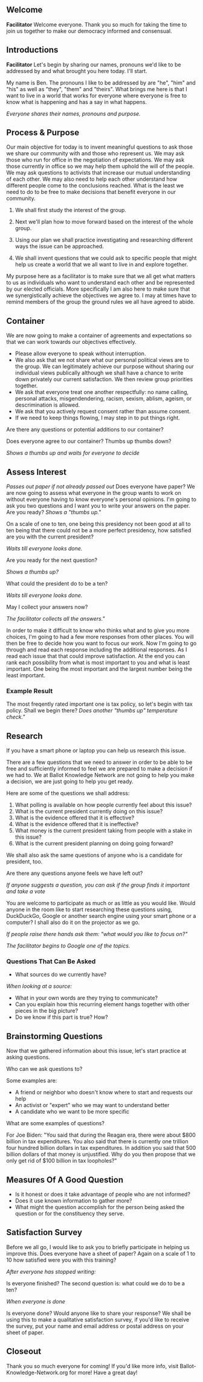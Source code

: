 ## Welcome

**Facilitator**
Welcome everyone. Thank you so much for taking the time to join us together to make our democracy informed and consensual.

## Introductions

**Facilitator**
Let's begin by sharing our names, pronouns we'd like to be addressed by and what brought you here today. I'll start.

My name is Ben. The pronouns I like to be addressed by are "he", "him" and "his" as well as "they", "them" and "theirs". What brings me here is that I want to live in a world that works for everyone where everyone is free to know what is happening and has a say in what happens.

*Everyone shares their names, pronouns and purpose.*

## Process & Purpose

Our main objective for today is to invent meaningful questions to ask those we share our community with and those who represent us. We may ask those who run for office in the negotiation of expectations. We may ask those currently in office so we may help them uphold the will of the people. We may ask questions to activists that increase our mutual understanding of each other. We may also need to help each other understand how different people come to the conclusions reached. What is the least we need to do to be free to make decisions that benefit everyone in our community.

1. We shall first study the interest of the group.

2. Next we'll plan how to move forward based on the interest of the whole group.

3. Using our plan we shall practice investigating and researching different ways the issue can be approached.

4. We shall invent questions that we could ask to specific people that might help us create a world that we all want to live in and explore together.

My purpose here as a facilitator is to make sure that we all get what matters to us as individuals who want to understand each other and be represented by our elected officials. More specifically I am also here to make sure that we synergistically achieve the objectives we agree to. I may at times have to remind members of the group the ground rules we all have agreed to abide.

## Container

We are now going to make a container of agreements and expectations so that we can work towards our objectives effectively.

* Please allow everyone to speak without interruption.
* We also ask that we not share what our personal political views are to the group. We can legitimately achieve our purpose without sharing our individual views publically although we shall have a chance to write down privately our current satisfaction. We then review group priorities together.
* We ask that everyone treat one another respectfully: no name calling, personal attacks, misgendendering, racism, sexism, ablism, ageism, or descrimination is allowed.
* We ask that you actively request consent rather than assume consent.
* If we need to keep things flowing, I may step in to put things right.

Are there any questions or potential additions to our container?

Does everyone agree to our container? Thumbs up thumbs down?

*Shows a thumbs up and waits for everyone to decide*

## Assess Interest

*Passes out paper if not already passed out*
Does everyone have paper? We are now going to assess what everyone in the group wants to work on without everyone having to know everyone's personal opinions. I'm going to ask you two questions and I want you to write your answers on the paper. Are you ready?
*Shows a "thumbs up."*

On a scale of one to ten, one being this presidency not been good at all to ten being that there could not be a more perfect presidency, how satisfied are you with the current president?

*Waits till everyone looks done.*

Are you ready for the next question?

*Shows a thumbs up?*

What could the president do to be a ten?

*Waits till everyone looks done.*

May I collect your answers now?

*The facilitator collects all the answers."*

In order to make it difficult to know who thinks what and to give you more choices, I'm going to had a few more responses from other places. You will then be free to decide how you want to focus our work. Now I'm going to go through and read each response including the additional responses. As I read each issue that that could improve satisfaction. At the end you can rank each possibility from what is most important to you and what is least important. One being the most important and the largest number being the least important.

### Example Result
The most freqently rated important one is tax policy, so let's begin with tax policy. Shall we begin there?
*Does another "thumbs up" temperature check."*

## Research

If you have a smart phone or laptop you can help us research this issue.

There are a few questions that we need to answer in order to be able to be free and sufficiently informed to feel we are prepared to make a decision if we had to. We at Ballot Knowledge Network are not going to help you make a decision, we are just going to help you get ready.

Here are some of the questions we shall address:

1. What polling is available on how people currently feel about this issue?
2. What is the current president currently doing on this issue?
3. What is the evidence offered that it is effective?
4. What is the evidence offered that it is ineffective?
5. What money is the current president taking from people with a stake in this issue?
6. What is the current president planning on doing going forward?

We shall also ask the same questions of anyone who is a candidate for president, too.

Are there any questions anyone feels we have left out?

*If anyone suggests a question, you can ask if the group finds it important and take a vote*

You are welcome to participate as much or as little as you would like. Would anyone in the room like to start researching these questions using, DuckDuckGo, Google or another search engine using your smart phone or a computer? I shall also do it on the projector as we go.

*If people raise there hands ask them: "what would you like to focus on?"*

*The facilitator begins to Google one of the topics.*

### Questions That Can Be Asked
* What sources do we currently have?

*When looking at a source:*
* What in your own words are they trying to communicate?
* Can you explain how this recurring element hangs together with other pieces in the big picture?
* Do we know if this part is true? How?

## Brainstorming Questions

Now that we gathered information about this issue, let's start practice at asking questions.

Who can we ask questions to?

Some examples are:

* A friend or neighbor who doesn't know where to start and requests our help
* An activist or "expert" who we may want to understand better
* A candidate who we want to be more specific

What are some examples of questions?

For Joe Biden: "You said that during the Reagan era, there were about $800 billion in tax expenditures. You also said that there is currently one trillion four hundred billion dollars in tax expenditures. In addition you said that 500 billion dollars of that money is unjustified. Why do you then propose that we only get rid of $100 billion in tax loopholes?"

## Measures Of A Good Question
* Is it honest or does it take advantage of people who are not informed?
* Does it use known information to gather more?
* What might the question accomplish for the person being asked the question or for the constituency they serve.

## Satisfaction Survey

Before we all go, I would like to ask you to briefly participate in helping us improve this. Does everyone have a sheet of paper? Again on a scale of 1 to 10 how satisfied were you with this training?

*After everyone has stopped writing:*

Is everyone finished? The second question is: what could we do to be a ten?

*When everyone is done*

Is everyone done? Would anyone like to share your response? We shall be using this to make a qualitative satisfaction survey, if you'd like to receive the survey, put your name and email address or postal address on your sheet of paper.

## Closeout
 
Thank you so much everyone for coming! If you'd like more info, visit Ballot-Knowledge-Network.org for more! Have a great day!

